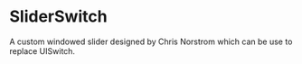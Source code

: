 SliderSwitch
============

A custom windowed slider designed by Chris Norstrom which can be use to replace UISwitch.